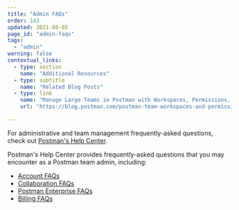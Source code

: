 ```yaml
---
title: "Admin FAQs"
order: 143
updated: 2021-08-05
page_id: "admin-faqs"
tags:
  - "admin"
warning: false
contextual_links:
  - type: section
    name: "Additional Resources"
  - type: subtitle
    name: "Related Blog Posts"
  - type: link
    name: "Manage Large Teams in Postman with Workspaces, Permissions, and Version Control"
    url: "https://blog.postman.com/postman-team-workspaces-and-permissions/"

---
```


For administrative and team management frequently-asked questions, check out [Postman's Help Center](https://support.postman.com/hc/en-us).

Postman's Help Center provides frequently-asked questions that you may encounter as a Postman team admin, including:

* [Account FAQs](https://support.postman.com/hc/en-us/categories/115000609185-My-Account)
* [Collaboration FAQs](https://support.postman.com/hc/en-us/categories/115000609165-Collaboration)
* [Postman Enterprise FAQs](https://support.postman.com/hc/en-us/categories/115000604709-Postman-Enterprise)
* [Billing FAQs](https://support.postman.com/hc/en-us/categories/115000609205-Billing-and-Payment)
